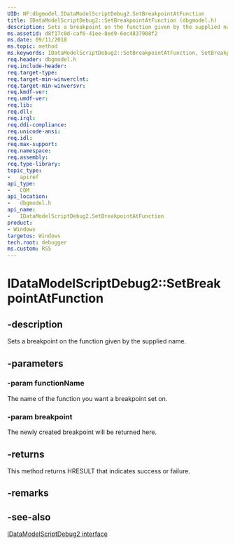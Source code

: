 ```yaml
---
UID: NF:dbgmodel.IDataModelScriptDebug2.SetBreakpointAtFunction
title: IDataModelScriptDebug2::SetBreakpointAtFunction (dbgmodel.h)
description: Sets a breakpoint on the function given by the supplied name.
ms.assetid: d8f17c0d-caf6-41ee-8ed9-6ec4837908f2
ms.date: 09/11/2018
ms.topic: method
ms.keywords: IDataModelScriptDebug2::SetBreakpointAtFunction, SetBreakpointAtFunction, IDataModelScriptDebug2.SetBreakpointAtFunction, IDataModelScriptDebug2::SetBreakpointAtFunction, IDataModelScriptDebug2.SetBreakpointAtFunction
req.header: dbgmodel.h
req.include-header:
req.target-type:
req.target-min-winverclnt:
req.target-min-winversvr:
req.kmdf-ver:
req.umdf-ver:
req.lib:
req.dll:
req.irql: 
req.ddi-compliance:
req.unicode-ansi:
req.idl:
req.max-support:
req.namespace:
req.assembly:
req.type-library: 
topic_type: 
-	apiref
api_type: 
-	COM
api_location: 
-	dbgmodel.h
api_name: 
-	IDataModelScriptDebug2.SetBreakpointAtFunction
product:
- Windows
targetos: Windows
tech.root: debugger
ms.custom: RS5
---
```


# IDataModelScriptDebug2::SetBreakpointAtFunction


## -description

Sets a breakpoint on the function given by the supplied name.

## -parameters

### -param functionName
The name of the function you want a breakpoint set on.

### -param breakpoint
The newly created breakpoint will be returned here.

## -returns
This method returns HRESULT that indicates success or failure.

## -remarks

## -see-also

[IDataModelScriptDebug2 interface](nn-dbgmodel-idatamodelscriptdebug2.md)
